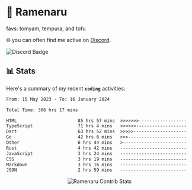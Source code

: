 # 🍜 Ramenaru
favs: tomyam, tempura, and tofu

🌐 you can often find me active on [Discord](https://discordapp.com/users/503291004200157185).

![Discord Badge](https://dcbadge.vercel.app/api/shield/503291004200157185)

## 📊 Stats

Here's a summary of my recent **`coding`** activities:

<!--START_SECTION:waka-->

```txt
From: 15 May 2023 - To: 16 January 2024

Total Time: 306 hrs 17 mins

HTML                       85 hrs 57 mins  >>>>>>>------------------   28.07 %
TypeScript                 71 hrs 4 mins   >>>>>>-------------------   23.21 %
Dart                       63 hrs 52 mins  >>>>>--------------------   20.85 %
Go                         42 hrs 6 mins   >>>----------------------   13.75 %
Other                      6 hrs 44 mins   >------------------------   02.20 %
Rust                       4 hrs 42 mins   -------------------------   01.54 %
JavaScript                 3 hrs 24 mins   -------------------------   01.11 %
CSS                        3 hrs 19 mins   -------------------------   01.09 %
Markdown                   3 hrs 16 mins   -------------------------   01.07 %
JSON                       2 hrs 59 mins   -------------------------   00.98 %
```

<!--END_SECTION:waka-->

<div style="text-align: center;">
   <img align="center" src="https://github-readme-streak-stats.herokuapp.com/?user=Ramenaru&theme=dark&card_width=520" alt="Ramenaru Contrib Stats" />
</div>

